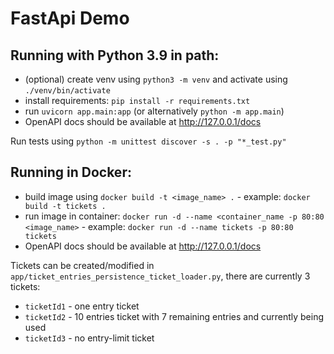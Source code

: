 # FastApi Demo

## Running with Python 3.9 in path:
- (optional) create venv using `python3 -m venv` and activate using `./venv/bin/activate`
- install requirements: `pip install -r requirements.txt`
- run `uvicorn app.main:app` (or alternatively `python -m app.main`)
- OpenAPI docs should be available at http://127.0.0.1/docs

Run tests using `python -m unittest discover -s . -p "*_test.py"`

## Running in Docker:
- build image using `docker build -t <image_name> .` - example: `docker build -t tickets .`
- run image in container: `docker run -d --name <container_name -p 80:80 <image_name>` - example: `docker run -d --name tickets -p 80:80 tickets`
- OpenAPI docs should be available at http://127.0.0.1/docs

Tickets can be created/modified in `app/ticket_entries_persistence_ticket_loader.py`, there are currently 3 tickets: 
- `ticketId1` - one entry ticket
- `ticketId2` - 10 entries ticket with 7 remaining entries and currently being used 
- `ticketId3` - no entry-limit ticket


